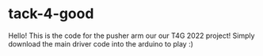 # tack-4-good

Hello! This is the code for the pusher arm our our T4G 2022 project! Simply download the main driver code into the arduino to play :)
